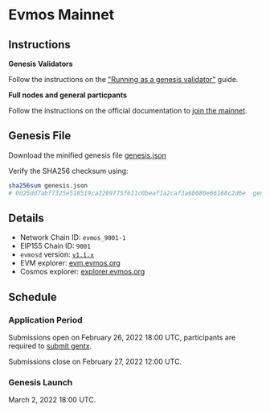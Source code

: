 # Evmos Mainnet

## Instructions

**Genesis Validators**

Follow the instructions on the ["Running as a genesis validator"](https://github.com/tharsis/mainnet/blob/main/run.md) guide.

**Full nodes and general particpants**

Follow the instructions on the official documentation to [join the mainnet](https://evmos.dev/mainnet/join.html).

## Genesis File

Download the minified genesis file [genesis.json](./genesis.json)

Verify the SHA256 checksum using:

```bash
sha256sum genesis.json
# 0d25dd7abf7325e518519ca2289775f611c0beaf1a2caf3a6b080e66168c2d6e  genesis.json
```

## Details

- Network Chain ID: `evmos_9001-1`
- EIP155 Chain ID: `9001`
- `evmosd` version: [`v1.1.x`](https://github.com/tharsis/evmos/releases)
- EVM explorer: [evm.evmos.org](https://evm.evmos.org)
- Cosmos explorer: [explorer.evmos.org](https://explorer.evmos.org)

## Schedule

### Application Period

Submissions open on February 26, 2022 18:00 UTC, participants are required to [submit gentx](./gentx.md).

Submissions close on February 27, 2022 12:00 UTC.

### Genesis Launch

March 2, 2022 18:00 UTC.

